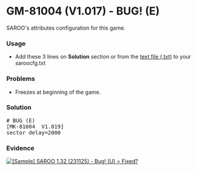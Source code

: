 # GM-81004 (V1.017) - BUG! (E)

SAROO's attributes configuration for this game.

### Usage

- Add these 3 lines on **Solution** section or from the [text file (.txt)](./config.txt) to your saroocfg.txt

### Problems

- Freezes at beginning of the game.

### Solution

<pre># BUG (E)
[MK-81004  V1.019]
sector_delay=2000</pre>

### Evidence

[![[Sample] SAROO 1.32 (231125) - Bug! (U) = Fixed?](https://img.youtube.com/vi/P4SlEjedq0Q/0.jpg)](https://youtu.be/P4SlEjedq0Q)
